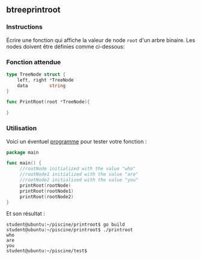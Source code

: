 ## btreeprintroot

### Instructions

Écrire une fonction qui affiche la valeur de node `root` d'un arbre binaire.
Les nodes doivent être définies comme ci-dessous:

### Fonction attendue

```go
type TreeNode struct {
	left, right *TreeNode
	data        string
}

func PrintRoot(root *TreeNode){

}
```

### Utilisation

Voici un éventuel [programme](TODO-LINK) pour tester votre fonction :

```go
package main

func main() {
     //rootNode initialized with the value "who"
     //rootNode1 initialized with the value "are"
     //rootNode2 initialized with the value "you"
     printRoot(rootNode)
     printRoot(rootNode1)
     printRoot(rootNode2)
}
```

Et son résultat :

```console
student@ubuntu:~/piscine/printroot$ go build
student@ubuntu:~/piscine/printroot$ ./printroot
who
are
you
student@ubuntu:~/piscine/test$
```
